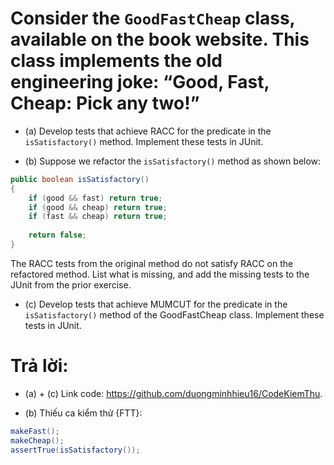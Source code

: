 # Consider the `GoodFastCheap` class, available on the book website. This class implements the old engineering joke: “Good, Fast, Cheap: Pick any two!”

* (a) Develop tests that achieve RACC for the predicate in the `isSatisfactory()` method. Implement these tests in JUnit.

* (b) Suppose we refactor the `isSatisfactory()` method as
shown below:
```java
public boolean isSatisfactory()
{
	if (good && fast) return true;
	if (good && cheap) return true;
	if (fast && cheap) return true;
	
	return false;
}
```
The RACC tests from the original method do not satisfy RACC on the refactored method. List what is missing, and add the missing tests to the JUnit from the prior exercise.

* (c) Develop tests that achieve MUMCUT for the predicate in the `isSatisfactory()` method of the GoodFastCheap class. Implement these tests in JUnit.

# Trả lời:
* (a) + (c) Link code: <https://github.com/duongminhhieu16/CodeKiemThu>.

* (b) Thiếu ca kiểm thử {FTT}:
```java
makeFast();
makeCheap();
assertTrue(isSatisfactory());
```